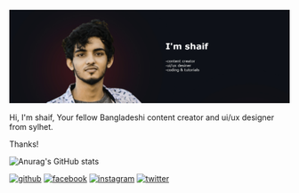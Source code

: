 
![content creator and ui/ux designer](https://github.com/iamshaifahmed/iamshaifahmed/blob/main/git%202.jpg)

Hi, I'm shaif, Your fellow Bangladeshi content creator and ui/ux designer from sylhet.

Thanks!

![Anurag's GitHub stats](https://github-readme-stats.vercel.app/api?username=iamshaifahmed&theme=highcontrast&show_icons=true)

[<img src='https://cdn.jsdelivr.net/npm/simple-icons@3.0.1/icons/github.svg' alt='github' height='40'>](https://github.com/https://github.com/iamshaifahmed)  [<img src='https://cdn.jsdelivr.net/npm/simple-icons@3.0.1/icons/facebook.svg' alt='facebook' height='40'>](https://www.facebook.com/https://www.facebook.com/iamshaifahmed.n/)  [<img src='https://cdn.jsdelivr.net/npm/simple-icons@3.0.1/icons/instagram.svg' alt='instagram' height='40'>](https://www.instagram.com/https://www.instagram.com/iamshaifahmed//)  [<img src='https://cdn.jsdelivr.net/npm/simple-icons@3.0.1/icons/twitter.svg' alt='twitter' height='40'>](https://twitter.com/https://twitter.com/Iamshaifahmed)  


